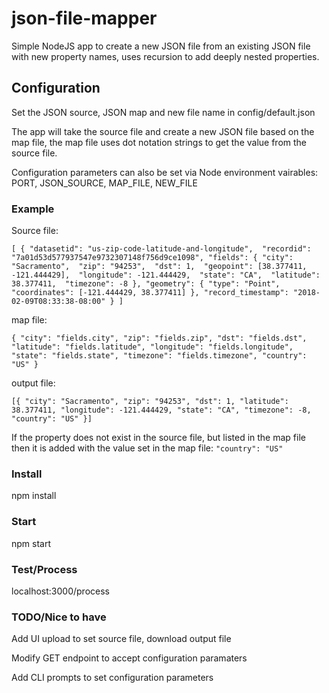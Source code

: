 # json-file-mapper
Simple NodeJS app to create a new JSON file from an existing JSON file with new property names, uses recursion to add deeply nested properties.

## Configuration
Set the JSON source, JSON map and new file name in config/default.json

The app will take the source file and create a new JSON file based on the map file, the map file uses dot notation strings to get the value from the source file.

Configuration parameters can also be set via Node environment vairables: PORT, JSON_SOURCE, MAP_FILE, NEW_FILE

### Example
Source file:

`[
   {
    "datasetid": "us-zip-code-latitude-and-longitude", 
    "recordid": "7a01d53d577937547e9732307148f756d9ce1098",
    "fields": {
        "city": "Sacramento", 
        "zip": "94253", 
        "dst": 1, 
        "geopoint": [38.377411, -121.444429], 
        "longitude": -121.444429, 
        "state": "CA", 
        "latitude": 38.377411, 
        "timezone": -8
    },
    "geometry": {
        "type": "Point", 
        "coordinates": [-121.444429, 38.377411]
    },
    "record_timestamp": "2018-02-09T08:33:38-08:00"
    }
]`

map file:

`{
    "city": "fields.city",
    "zip": "fields.zip",
    "dst": "fields.dst",
    "latitude": "fields.latitude",
    "longitude": "fields.longitude",
    "state": "fields.state",
    "timezone": "fields.timezone",
    "country": "US"
}`

output file:

`[{
	"city": "Sacramento",
	"zip": "94253",
	"dst": 1,
	"latitude": 38.377411,
	"longitude": -121.444429,
	"state": "CA",
	"timezone": -8,
	"country": "US"
}]`


If the property does not exist in the source file, but listed in the map file then it is added with the value set in the map file: `"country": "US"`


### Install
npm install

### Start
npm start

### Test/Process
localhost:3000/process

### TODO/Nice to have
Add UI upload to set source file, download output file

Modify GET endpoint to accept configuration paramaters

Add CLI prompts to set configuration parameters
